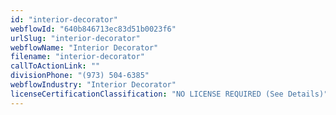 ```yaml
---
id: "interior-decorator"
webflowId: "640b846713ec83d51b0023f6"
urlSlug: "interior-decorator"
webflowName: "Interior Decorator"
filename: "interior-decorator"
callToActionLink: ""
divisionPhone: "(973) 504-6385"
webflowIndustry: "Interior Decorator"
licenseCertificationClassification: "NO LICENSE REQUIRED (See Details)"
---
```


